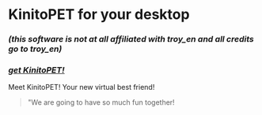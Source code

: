 # KinitoPET for your desktop
### _(this software is not at all affiliated with troy_en and all credits go to troy_en)_
### _[get KinitoPET!](https://store.steampowered.com/app/2075070/KinitoPET/)_


Meet KinitoPET! Your new virtual best friend!
> "We are going to have so much fun together!
